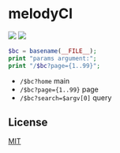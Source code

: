 # melodyCI  
![](https://img.shields.io/badge/c-melody-purple) ![](https://img.shields.io/github/last-commit/sinkaroid/melodyCI)  

```php
$bc = basename(__FILE__);
print "params argument:";
print "/$bc?page={1..99}"; 
```  


- `/$bc?home` main  
- `/$bc?page={1..99}` page  
- `/$bc?search=$argv[0]` query  

## License
[MIT](https://choosealicense.com/licenses/mit/)
